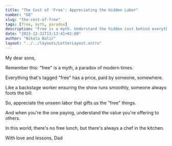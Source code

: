 ```yaml
---
title: "The Cost of 'Free': Appreciating the Hidden Labor"
number: "68"
slug: "the-cost-of-free"
tags: [free, myth, paradox]
description: "Free is a myth. Understand the hidden cost behind everything labeled 'free.' Appreciate the unseen labor and value your contributions. No free lunch, but always a chef in the kitchen."
date: "2023-12-31T13:13:41+01:00"
author: "Nikola Balić"
layout: "../../layouts/LetterLayout.astro"
---
```

My dear sons,

Remember this: "free" is a myth, a paradox of modern times.

Everything that's tagged "free" has a price, paid by someone, somewhere.

Like a backstage worker ensuring the show runs smoothly, someone always foots the bill.

So, appreciate the unseen labor that gifts us the "free" things.

And when you're the one paying, understand the value you're offering to others.

In this world, there's no free lunch, but there's always a chef in the kitchen.

With love and lessons,
Dad
